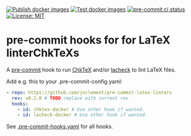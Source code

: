 [![Publish docker images](https://github.com/joclement/pre-commit-latex-linters/actions/workflows/publish-docker-images.yml/badge.svg)](https://github.com/joclement/pre-commit-latex-linters/actions/workflows/publish-docker-images.yml)
[![Test docker images](https://github.com/joclement/pre-commit-latex-linters/actions/workflows/test-docker-images.yml/badge.svg)](https://github.com/joclement/pre-commit-latex-linters/actions/workflows/test-docker-images.yml)
[![pre-commit.ci status](https://results.pre-commit.ci/badge/github/joclement/pre-commit-latex-linters/main.svg)](https://results.pre-commit.ci/latest/github/joclement/pre-commit-latex-linters/main)
[![License: MIT](https://img.shields.io/badge/License-MIT-yellow.svg)](https://opensource.org/licenses/MIT)

# pre-commit hooks for for LaTeX linterChkTeXs

A [pre-commit](https://pre-commit.com/) hook to run
[ChkTeX](https://ctan.org/pkg/chktex) and/or [lacheck](https://ctan.org/pkg/lacheck) to lint LaTeX files.

Add e.g. this to your .pre-commit-config.yaml:
```yaml
- repo: https://github.com/joclement/pre-commit-latex-linters
  rev: v0.2.0 # TODO replace with current rev
  hooks:
    - id: chktex-docker # Use other hook if wanted.
    - id: lacheck-docker # Use other hook if wanted.
```
See [.pre-commit-hooks.yaml](.pre-commit-hooks.yaml) for all hooks.
